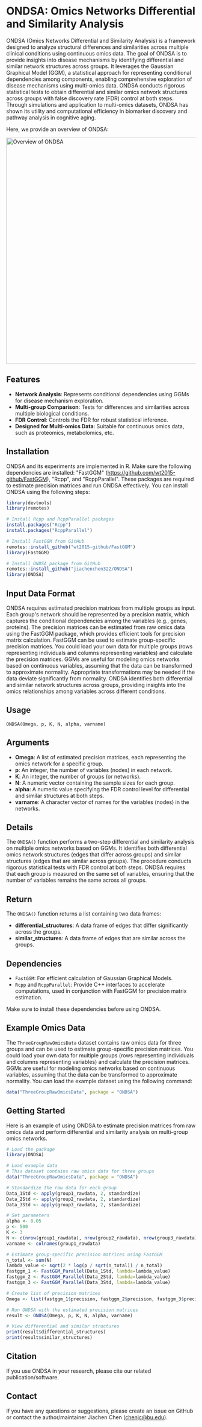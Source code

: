 # ONDSA: Omics Networks Differential and Similarity Analysis

ONDSA (Omics Networks Differential and Similarity Analysis) is a framework designed to analyze structural differences and similarities across multiple clinical conditions using continuous omics data. The goal of ONDSA is to provide insights into disease mechanisms by identifying differential and similar network structures across groups. It leverages the Gaussian Graphical Model (GGM), a statistical approach for representing conditional dependencies among components, enabling comprehensive exploration of disease mechanisms using multi-omics data. ONDSA conducts rigorous statistical tests to obtain differential and similar omics network structures   across groups with false discovery rate (FDR) control at both steps. Through simulations and application to multi-omics datasets, ONDSA has shown its utility and computational efficiency in biomarker discovery and pathway analysis in cognitive aging.

Here, we provide an overview of ONDSA:

<img src="ONDSAworkflow.png" alt="Overview of ONDSA" height="600">

## Features

- **Network Analysis**: Represents conditional dependencies using GGMs for disease mechanism exploration.
- **Multi-group Comparison**: Tests for differences and similarities across multiple biological conditions.
- **FDR Control**: Controls the FDR for robust statistical inference.
- **Designed for Multi-omics Data**: Suitable for continuous omics data, such as proteomics, metabolomics, etc.

## Installation

ONDSA and its experiments are implemented in R. Make sure the following dependencies are installed: "FastGGM" (https://github.com/wt2015-github/FastGGM), "Rcpp", and "RcppParallel". These packages are required to estimate precision matrices and run ONDSA effectively. You can install ONDSA using the following steps:

```r
library(devtools)
library(remotes)

# Install Rcpp and RcppParallel packages
install.packages("Rcpp")
install.packages("RcppParallel")

# Install FastGGM from GitHub
remotes::install_github("wt2015-github/FastGGM")
library(FastGGM)

# Install ONDSA package from GitHub
remotes::install_github("jiachenchen322/ONDSA")
library(ONDSA)
```
## Input Data Format
ONDSA requires estimated precision matrices from multiple groups as input. Each group's network should be represented by a precision matrix, which captures the conditional dependencies among the variables (e.g., genes, proteins). The precision matrices can be estimated from raw omics data using the FastGGM package, which provides efficient tools for precision matrix calculation. FastGGM can be used to estimate group-specific precision matrices. You could load your own data for multiple groups (rows representing individuals and columns representing variables) and calculate the precision matrices. GGMs are useful for modeling omics networks based on continuous variables, assuming that the data can be transformed to approximate normality. Appropriate transformations may be needed if the data deviate significantly from normality. ONDSA identifies both differential and similar network structures across groups, providing insights into the omics relationships among variables across different conditions.

## Usage

`ONDSA(Omega, p, K, N, alpha, varname)`

## Arguments

- **Omega**: A list of estimated precision matrices, each representing the omics network for a specific group.
- **p**: An integer, the number of variables (nodes) in each network.
- **K**: An integer, the number of groups (or networks).
- **N**: A numeric vector containing the sample sizes for each group.
- **alpha**: A numeric value specifying the FDR control level for differential and similar structures at both steps.
- **varname**: A character vector of names for the variables (nodes) in the networks.

## Details

The `ONDSA()` function performs a two-step differential and similarity analysis on multiple omics networks based on GGMs. It identifies both differential omics network structures (edges that differ across groups) and similar structures (edges that are similar across groups). The procedure conducts rigorous statistical tests with FDR control at both steps. ONDSA requires that each group is measured on the same set of variables, ensuring that the number of variables remains the same across all groups.

## Return

The `ONDSA()` function returns a list containing two data frames:

- **differential_structures**: A data frame of edges that differ significantly across the groups.
- **similar_structures**: A data frame of edges that are similar across the groups.

## Dependencies

- `FastGGM`: For efficient calculation of Gaussian Graphical Models.
- `Rcpp` and `RcppParallel`: Provide C++ interfaces to accelerate computations, used in conjunction with FastGGM for precision matrix estimation.

Make sure to install these dependencies before using ONDSA.

## Example Omics Data

The `ThreeGroupRawOmicsData` dataset contains raw omics data for three groups and can be used to estimate group-specific precision matrices. You could load your own data for multiple groups (rows representing individuals and columns representing variables) and calculate the precision matrices. GGMs are useful for modeling omics networks based on continuous variables, assuming that the data can be transformed to approximate normality. You can load the example dataset using the following command:

```r
data("ThreeGroupRawOmicsData", package = "ONDSA")
```

## Getting Started
Here is an example of using ONDSA to estimate precision matrices from raw omics data and perform differential and similarity analysis on multi-group omics networks.
```r
# Load the package
library(ONDSA)

# Load example data
# This dataset contains raw omics data for three groups
data("ThreeGroupRawOmicsData", package = "ONDSA")

# Standardize the raw data for each group
Data_1Std <- apply(group1_rawdata, 2, standardize)
Data_2Std <- apply(group2_rawdata, 2, standardize)
Data_3Std <- apply(group3_rawdata, 2, standardize)

# Set parameters
alpha <- 0.05
p <- 500
K <- 3
N <- c(nrow(group1_rawdata), nrow(group2_rawdata), nrow(group3_rawdata))
varname <- colnames(group1_rawdata)

# Estimate group-specific precision matrices using FastGGM
n_total <- sum(N)
lambda_value <- sqrt(2 * log(p / sqrt(n_total)) / n_total)
fastggm_1 <- FastGGM_Parallel(Data_1Std, lambda=lambda_value)
fastggm_2 <- FastGGM_Parallel(Data_2Std, lambda=lambda_value)
fastggm_3 <- FastGGM_Parallel(Data_3Std, lambda=lambda_value)

# Create list of precision matrices
Omega <- list(fastggm_1$precision, fastggm_2$precision, fastggm_3$precision)

# Run ONDSA with the estimated precision matrices
result <- ONDSA(Omega, p, K, N, alpha, varname)

# View differential and similar structures
print(result$differential_structures)
print(result$similar_structures)
```

## Citation

If you use ONDSA in your research, please cite our related publication/software.

## Contact

If you have any questions or suggestions, please create an issue on GitHub or contact the author/maintainer Jiachen Chen (chenjc@bu.edu).


